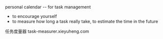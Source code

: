 personal calendar -- for task management

- to encourage yourself
- to measure how long a task really take,
  to estimate the time in the future

任务度量器 task-measurer.xieyuheng.com
